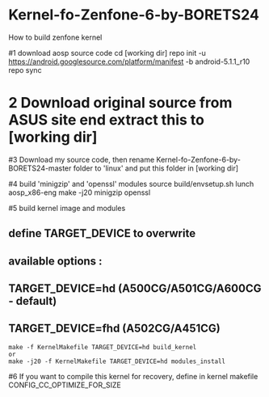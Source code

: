 # Kernel-fo-Zenfone-6-by-BORETS24
How to build zenfone kernel

#1 download aosp source code
	cd [working dir]
	repo init -u https://android.googlesource.com/platform/manifest -b android-5.1.1_r10
	repo sync

# 2 Download original source from ASUS site end extract this to [working dir]
#3 Download my source code, then rename  Kernel-fo-Zenfone-6-by-BORETS24-master folder to 'linux' and put this folder in [working dir]

#4 build 'minigzip' and 'openssl' modules
	source build/envsetup.sh
	lunch aosp_x86-eng
	make -j20 minigzip openssl

#5 build kernel image and modules
## define TARGET_DEVICE to overwrite
## available options : 
## 	TARGET_DEVICE=hd  (A500CG/A501CG/A600CG - default)
##	TARGET_DEVICE=fhd (A502CG/A451CG)

	make -f KernelMakefile TARGET_DEVICE=hd build_kernel
  	or
	make -j20 -f KernelMakefile TARGET_DEVICE=hd modules_install
	
#6 If you want to compile this kernel for recovery, define in kernel makefile CONFIG_CC_OPTIMIZE_FOR_SIZE

